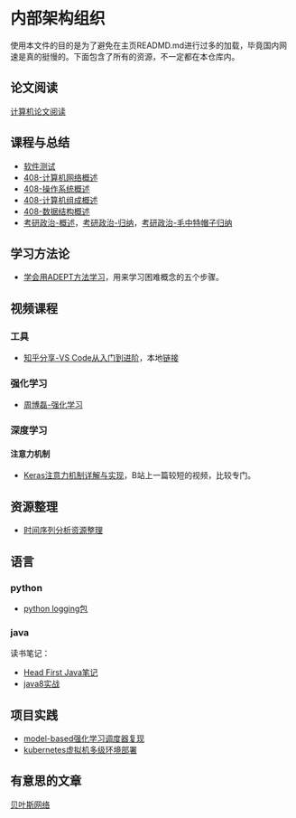 # 内部架构组织

使用本文件的目的是为了避免在主页READMD.md进行过多的加载，毕竟国内网速是真的挺慢的。下面包含了所有的资源，不一定都在本仓库内。

## 论文阅读

[计算机论文阅读](计算机论文阅读.md)

## 课程与总结
* [软件测试](https://github.com/wtysos11/blogWiki/issues/5)
* [408-计算机网络概述](https://github.com/wtysos11/NoteBook/issues/26)
* [408-操作系统概述](https://github.com/wtysos11/NoteBook/issues/52)
* [408-计算机组成概述](https://github.com/wtysos11/NoteBook/issues/30)
* [408-数据结构概述](https://github.com/wtysos11/NoteBook/issues/37)
* [考研政治-概述](https://github.com/wtysos11/NoteBook/issues/33)，[考研政治-归纳](https://github.com/wtysos11/NoteBook/issues/67)，[考研政治-毛中特帽子归纳](https://github.com/wtysos11/NoteBook/issues/69)

## 学习方法论
* [学会用ADEPT方法学习](学习笔记/20200424学习方法-使用ADEPT方法学习困难概念.md)，用来学习困难概念的五个步骤。

## 视频课程
### 工具
* [知乎分享-VS Code从入门到进阶](https://github.com/wtysos11/blogWiki/issues/48)，本地[链接](学习笔记/20200520知乎分享_vscode从入门到实战.md)

### 强化学习

* [周博磊-强化学习](长期项目/视频课程/周博磊强化学习.md)

### 深度学习

#### 注意力机制

* [Keras注意力机制详解与实现](实战学习/注意力机制/Keras注意力机制详解与实现.md)，B站上一篇较短的视频，比较专门。

## 资源整理
* [时间序列分析资源整理](https://github.com/wtysos11/blogWiki/issues/35)

## 语言
### python
* [python logging包](https://github.com/wtysos11/blogWiki/issues/37)

### java

读书笔记：

* [Head First Java笔记](学习笔记/语言/java/Head%20First%20Java.md)
* [java8实战](学习笔记/语言/java/java8实战.md)

## 项目实践

* [model-based强化学习调度器复现](项目实践/model-based强化学习复现.md)
* [kubernetes虚拟机多级环境部署](项目实践/kubernetes虚拟机多机环境部署.md)

## 有意思的文章

[贝叶斯网络](https://juejin.im/post/5d29509fe51d455070227030#heading-10)